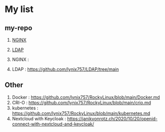 # My list
## my-repo
1. [NGINX](https://github.com/lynix757/nginx)
2. [LDAP](https://github.com/lynix757/LDAP)


1. NGINX : 
2. LDAP : https://github.com/lynix757/LDAP/tree/main

## Other
1. Docker : https://github.com/lynix757/RockyLinux/blob/main/Docker.md
2. CRI-O : https://github.com/lynix757/RockyLinux/blob/main/crio.md
3. kubernetes : https://github.com/lynix757/RockyLinux/blob/main/kubernetes.md
4. Nextcloud with Keycloak : https://janikvonrotz.ch/2020/10/20/openid-connect-with-nextcloud-and-keycloak/
